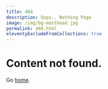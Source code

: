 ```yaml
---
title: 404
description: Oops.. Nothing Page
image: /img/bg-masthead.jpg
permalink: 404.html
eleventyExcludeFromCollections: true
---
```

# Content not found.

Go <a href="/">home</a>.
